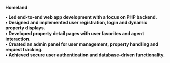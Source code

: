  <b>Homeland<b>

•	Led end-to-end web app development with a focus on PHP backend.
<br>
•	Designed and implemented user registration, login and dynamic property displays.
<br>
•	Developed property detail pages with user favorites and agent interaction.
<br>
•	Created an admin panel for user management, property
  handling and request tracking.<br>
•	Achieved secure user authentication and database-driven functionality. 
